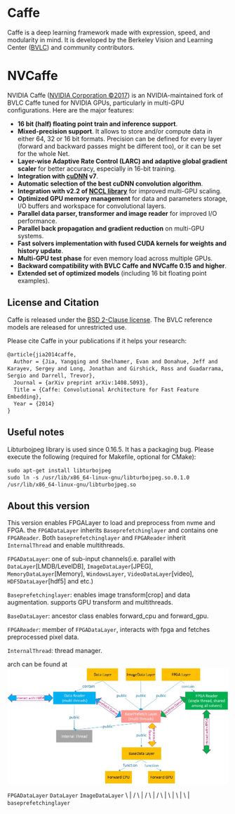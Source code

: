 # Caffe

Caffe is a deep learning framework made with expression, speed, and modularity in mind.
It is developed by the Berkeley Vision and Learning Center ([BVLC](http://bvlc.eecs.berkeley.edu))
and community contributors.

# NVCaffe

NVIDIA Caffe ([NVIDIA Corporation &copy;2017](http://nvidia.com)) is an NVIDIA-maintained fork
of BVLC Caffe tuned for NVIDIA GPUs, particularly in multi-GPU configurations.
Here are the major features:
* **16 bit (half) floating point train and inference support**.
* **Mixed-precision support**. It allows to store and/or compute data in either 
64, 32 or 16 bit formats. Precision can be defined for every layer (forward and 
backward passes might be different too), or it can be set for the whole Net.
* **Layer-wise Adaptive Rate Control (LARC) and adaptive global gradient scaler** for better
 accuracy, especially in 16-bit training.
* **Integration with  [cuDNN](https://developer.nvidia.com/cudnn) v7**.
* **Automatic selection of the best cuDNN convolution algorithm**.
* **Integration with v2.2 of [NCCL library](https://github.com/NVIDIA/nccl)**
 for improved multi-GPU scaling.
* **Optimized GPU memory management** for data and parameters storage, I/O buffers 
and workspace for convolutional layers.
* **Parallel data parser, transformer and image reader** for improved I/O performance.
* **Parallel back propagation and gradient reduction** on multi-GPU systems.
* **Fast solvers implementation with fused CUDA kernels for weights and history update**.
* **Multi-GPU test phase** for even memory load across multiple GPUs.
* **Backward compatibility with BVLC Caffe and NVCaffe 0.15 and higher**.
* **Extended set of optimized models** (including 16 bit floating point examples).


## License and Citation

Caffe is released under the [BSD 2-Clause license](https://github.com/BVLC/caffe/blob/master/LICENSE).
The BVLC reference models are released for unrestricted use.

Please cite Caffe in your publications if it helps your research:

    @article{jia2014caffe,
      Author = {Jia, Yangqing and Shelhamer, Evan and Donahue, Jeff and Karayev, Sergey and Long, Jonathan and Girshick, Ross and Guadarrama, Sergio and Darrell, Trevor},
      Journal = {arXiv preprint arXiv:1408.5093},
      Title = {Caffe: Convolutional Architecture for Fast Feature Embedding},
      Year = {2014}
    }

## Useful notes

Libturbojpeg library is used since 0.16.5. It has a packaging bug. Please execute the following (required for Makefile, optional for CMake):
```
sudo apt-get install libturbojpeg
sudo ln -s /usr/lib/x86_64-linux-gnu/libturbojpeg.so.0.1.0 /usr/lib/x86_64-linux-gnu/libturbojpeg.so
```

## About this version
This version enables FPGALayer to load and preprocess from nvme and FPGA.
the `FPGADataLayer` inherits `Baseprefetchinglayer` and contains one `FPGAReader`.
Both  `baseprefetchinglayer` and `FPGAReader` inherit `InternalThread` and enable multithreads.

`FPGADataLayer`: one of sub-input channels(i.e. parallel with `DataLayer`[LMDB/LevelDB], `ImageDataLayer`[JPEG], `MemoryDataLayer`[Memory], `WindowsLayer`, `VideoDataLayer`[video], `HDF5DataLayer`[hdf5] and etc.)

`Baseprefetchinglayer`: enables image transform[crop] and data augmentation. supports GPU transform and multithreads.

`BaseDataLayer`: ancestor class enables forward_cpu and forward_gpu.

`FPGAReader`: member of `FPGADataLayer`, interacts with fpga and fetches preprocessed pixel data.

`InternalThread`: thread manager.

arch can be found at ![arch](arch.jpg)

`FPGADataLayer`     `DataLayer`       `ImageDataLayer`
            \                   |                         /
             \                  |                        /
              \                 |                       /
               \                |
                \               |
                 \              |
                  \             |
                  `baseprefetchinglayer`